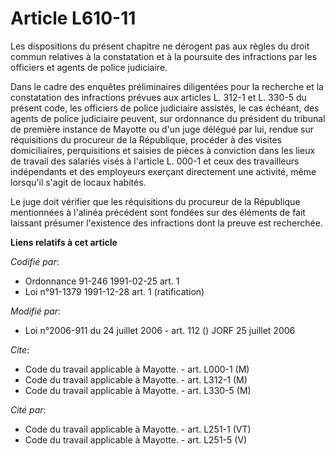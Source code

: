 # Article L610-11

Les dispositions du présent chapitre ne dérogent pas aux règles du droit commun relatives à la constatation et à la poursuite
des infractions par les officiers et agents de police judiciaire.

Dans le cadre des enquêtes préliminaires diligentées pour la recherche et la constatation des infractions prévues aux
articles L. 312-1 et L. 330-5 du présent code, les officiers de police judiciaire assistés, le cas échéant, des agents de
police judiciaire peuvent, sur ordonnance du président du tribunal de première instance de Mayotte ou d'un juge délégué par
lui, rendue sur réquisitions du procureur de la République, procéder à des visites domiciliaires, perquisitions et saisies de
pièces à conviction dans les lieux de travail des salariés visés à l'article L. 000-1 et ceux des travailleurs indépendants
et des employeurs exerçant directement une activité, même lorsqu'il s'agit de locaux habités.

Le juge doit vérifier que les réquisitions du procureur de la République mentionnées à l'alinéa précédent sont fondées sur
des éléments de fait laissant présumer l'existence des infractions dont la preuve est recherchée.

**Liens relatifs à cet article**

_Codifié par_:

  - Ordonnance 91-246 1991-02-25 art. 1
  - Loi n°91-1379 1991-12-28 art. 1 (ratification)

_Modifié par_:

  - Loi n°2006-911 du 24 juillet 2006 - art. 112 () JORF 25 juillet 2006

_Cite_:

  - Code du travail applicable à Mayotte. - art. L000-1 (M)
  - Code du travail applicable à Mayotte. - art. L312-1 (M)
  - Code du travail applicable à Mayotte. - art. L330-5 (M)

_Cité par_:

  - Code du travail applicable à Mayotte. - art. L251-1 (VT)
  - Code du travail applicable à Mayotte. - art. L251-5 (V)

